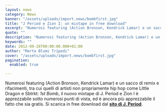 ```yaml
---
layout: news
category: News
banner: "/assets/uploads/import.news/bombfirst.jpg"
title: "J Period e Zion I: un mixtape in free download"
excerpt: "Numerosi featuring (Action Bronson, Kendrick Lamar) e un sacco di remix e rifacimenti, tra cui  quelli di artisti non propriamente hip hop come Little Dragon e Sbtrkt: 1st Bomb, il nuovo mixtape di J. Period e Zion I è apprezzabile sotto numerosi punti di vista, ed è ancora più apprezzabile il fatto che sia gratis. [&hellip"
quote: ""
description: "Numerosi featuring (Action Bronson, Kendrick Lamar) e un sacco di remix e rifacimenti, tra cui  quelli di artisti non propriamente hip hop come Little Dragon e Sbtrkt: 1st Bomb, il nuovo mixtape di J. Period e Zion I è apprezzabile sotto numerosi punti di vista, ed è ancora più apprezzabile il fatto che sia gratis. [&hellip"
keywords: ""
date: 2012-09-26T00:00:00.000+01:00
author: "Marta Blumi Tripodi"
cover: "/assets/uploads/import.news/bombfirst.jpg"
pagination:
  enabled: true

---
```


Numerosi featuring (Action Bronson, Kendrick Lamar) e un sacco di remix e rifacimenti, tra cui quelli di artisti non propriamente hip hop come Little Dragon e Sbtrkt: _1st Bomb_, il nuovo mixtape di J. Period e Zion I è apprezzabile sotto numerosi punti di vista, ed è ancora più apprezzabile il fatto che sia gratis. Si scarica in free download dal [**sito di J. Period**](http://www.jperiod.com/zioni/ "http://www.jperiod.com/zioni/").